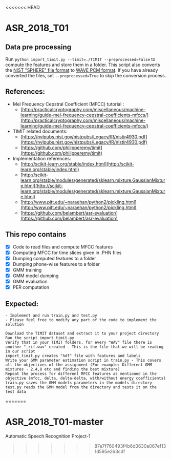 <<<<<<< HEAD
# ASR_2018_T01
## Data pre processing
Run ```python import_timit.py --timit=./TIMIT --preprocessed=False```
to compute the features and store them in a folder.
This script also converts the [NIST "SPHERE" file format](https://www.isip.piconepress.com/projects/speech/software/tutorials/production/fundamentals/v1.0/section_02/s02_01_p04.html) to [WAVE PCM format](http://soundfile.sapp.org/doc/WaveFormat/).
If you have already converted the files, set ```--preprocessed=True``` to skip the conversion process.

## References:
- Mel Frequency Cepstral Coefficient (MFCC) tutorial :
    - [http://practicalcryptography.com/miscellaneous/machine-learning/guide-mel-frequency-cepstral-coefficients-mfccs/](http://practicalcryptography.com/miscellaneous/machine-learning/guide-mel-frequency-cepstral-coefficients-mfccs/)
- TIMIT related documents: 
    - [https://nvlpubs.nist.gov/nistpubs/Legacy/IR/nistir4930.pdf](https://nvlpubs.nist.gov/nistpubs/Legacy/IR/nistir4930.pdf) 
    - [https://github.com/philipperemy/timit](https://github.com/philipperemy/timit)
- Implementation references:
    - [http://scikit-learn.org/stable/index.html](http://scikit-learn.org/stable/index.html)
    - [http://scikit-learn.org/stable/modules/generated/sklearn.mixture.GaussianMixture.html](http://scikit-learn.org/stable/modules/generated/sklearn.mixture.GaussianMixture.html)
    - [http://www.pitt.edu/~naraehan/python2/pickling.html](http://www.pitt.edu/~naraehan/python2/pickling.html)
    - [https://github.com/belambert/asr-evaluation](https://github.com/belambert/asr-evaluation)
## This repo contains
- [x] Code to read files and compute MFCC features
- [x] Computing MFCC for time slices given in .PHN files
- [x] Dumping computed features to a folder
- [x] Dumping phone-wise features to a folder
- [x] GMM training
- [x] GMM model dumping
- [x] GMM evaluation
- [x] PER computation

## Expected:
    - Implement and run train.py and test.py
    - Please feel free to modify any part of the code to implement the solution
    
    Download the TIMIT dataset and extract it to your project directory
    Run the script import_timit.py
    Verify that in your TIMIT folders, for every "WAV" file there is another "_rif.wav" created - This is the file that we will be reading in our script
    import_timit.py creates "hdf" file with features and labels
    Write your GMM parameter estimation script in train.py - This covers all the objectives of the assignment (For example: Different GMM mixtures - 2,4,8 etc and finding the best mixture)
    Repeat the process for different MFCC features as mentioned in the objective (mfcc, delta, delta-delta, with/without energy coefficients)
    train.py saves the GMM models parameters in the models directory
    test.py reads the GMM model from the directory and tests it on the test data
=======
# ASR_2018_T01-master
Automatic Speech Recognition Project-1
>>>>>>> 87e7f760493f4b6d3630a067ef131d595e263c3f
